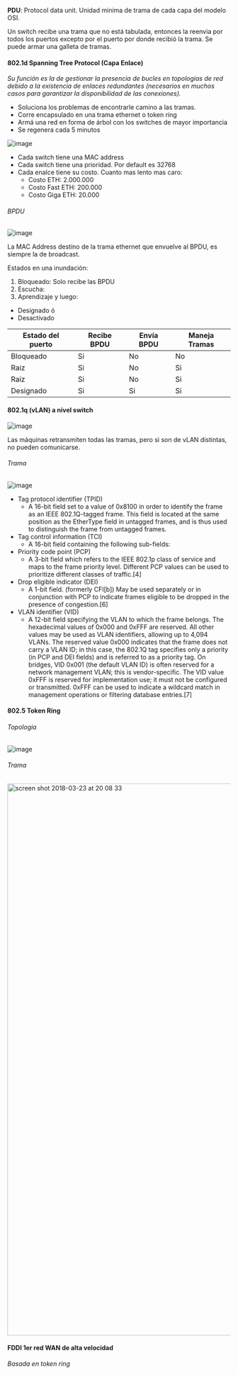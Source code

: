 **PDU**: Protocol data unit. Unidad minima de trama de cada capa del modelo OSI.

Un switch recibe una trama que no está tabulada, entonces la reenvia por todos los puertos excepto por el puerto por donde recibió la trama.
Se puede armar una galleta de tramas.

#### 802.1d Spanning Tree Protocol (Capa Enlace)

_Su función es la de gestionar la presencia de bucles en topologías de red debido a la existencia de enlaces redundantes (necesarios en muchos casos para garantizar la disponibilidad de las conexiones)._

* Soluciona los problemas de encontrarle camino a las tramas.
* Corre encapsulado en una trama ethernet o token ring
* Armá una red en forma de árbol con los switches de mayor importancia
* Se regenera cada 5 minutos

![image](https://user-images.githubusercontent.com/4105740/37855588-cbfe7d76-2ece-11e8-8c1e-5faa3c08e103.png)

* Cada switch tiene una MAC address
* Cada switch tiene una prioridad. Por default es 32768
* Cada enalce tiene su costo. Cuanto mas lento mas caro:
  * Costo ETH: 2.000.000
  * Costo Fast ETH: 200.000
  * Costo Giga ETH: 20.000

###### BPDU

![image](https://user-images.githubusercontent.com/4105740/37856074-2ecf770a-2ed1-11e8-8224-4ffa8bc71e5f.png)

La MAC Address destino de la trama ethernet que envuelve al BPDU, es siempre la de broadcast.

Estados en una inundación:

1. Bloqueado: Solo recibe las BPDU
2. Escucha:
3. Aprendizaje y luego:
  * Designado ó
  * Desactivado

Estado del puerto | Recibe BPDU | Envía BPDU | Maneja Tramas
----------------- | ----------- | ---------- | -------------
Bloqueado | Si | No | No
Raiz | Si | No | Si
Raiz | Si | No | Si
Designado | Si | Si | Si

#### 802.1q (vLAN) a nivel switch

![image](https://user-images.githubusercontent.com/4105740/37856440-44816b1a-2ed3-11e8-9cfa-b283338d16f5.png)

Las máquinas retransmiten todas las tramas, pero si son de vLAN distintas, no pueden comunicarse.

###### Trama

![image](https://user-images.githubusercontent.com/4105740/37856525-a59251f8-2ed3-11e8-9d04-a4e0a56a5da4.png)

* Tag protocol identifier (TPID)
  * A 16-bit field set to a value of 0x8100 in order to identify the frame as an IEEE 802.1Q-tagged frame. This field is located at the same position as the EtherType field in untagged frames, and is thus used to distinguish the frame from untagged frames.
* Tag control information (TCI)
  * A 16-bit field containing the following sub-fields:
* Priority code point (PCP)
  * A 3-bit field which refers to the IEEE 802.1p class of service and maps to the frame priority level. Different PCP values can be used to prioritize different classes of traffic.[4]
* Drop eligible indicator (DEI)
  * A 1-bit field. (formerly CFI[b]) May be used separately or in conjunction with PCP to indicate frames eligible to be dropped in the presence of congestion.[6]
* VLAN identifier (VID)
  * A 12-bit field specifying the VLAN to which the frame belongs. The hexadecimal values of 0x000 and 0xFFF are reserved. All other values may be used as VLAN identifiers, allowing up to 4,094 VLANs. The reserved value 0x000 indicates that the frame does not carry a VLAN ID; in this case, the 802.1Q tag specifies only a priority (in PCP and DEI fields) and is referred to as a priority tag. On bridges, VID 0x001 (the default VLAN ID) is often reserved for a network management VLAN; this is vendor-specific. The VID value 0xFFF is reserved for implementation use; it must not be configured or transmitted. 0xFFF can be used to indicate a wildcard match in management operations or filtering database entries.[7]

#### 802.5 Token Ring

###### Topologia

![image](https://user-images.githubusercontent.com/4105740/37856813-46d6af22-2ed5-11e8-96a5-31b684c5d121.png)

###### Trama

<img width="1247" alt="screen shot 2018-03-23 at 20 08 33" src="https://user-images.githubusercontent.com/4105740/37856924-fe28075c-2ed5-11e8-8b70-c742f8f00600.png">


#### FDDI 1er red WAN de alta velocidad

_Basada en token ring_

